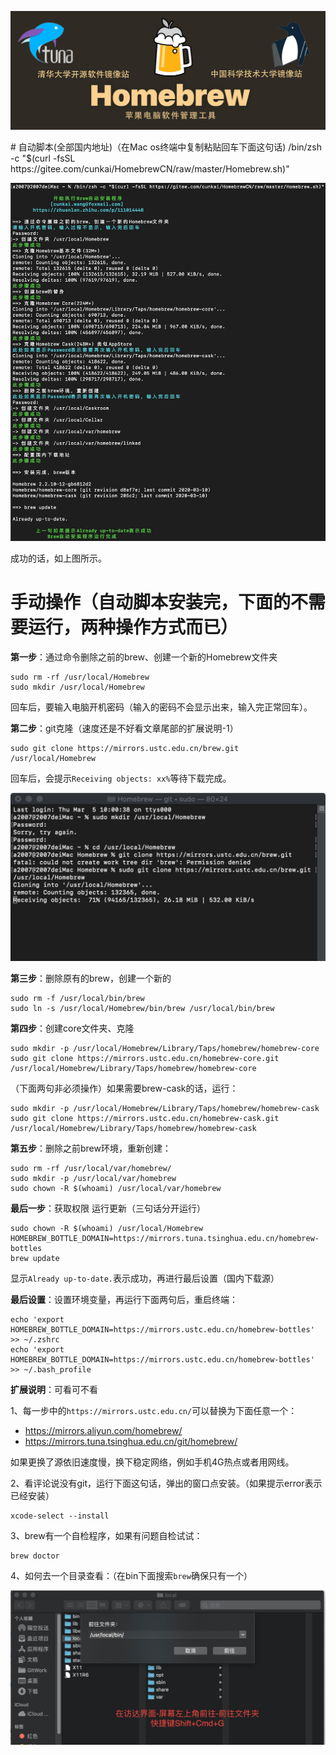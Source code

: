 <div align=center>

![HomeBrew](./imgs/01.jpg "HomeBrew示意图")
<div align=left>
# 自动脚本(全部国内地址)（在Mac os终端中复制粘贴回车下面这句话)
	/bin/zsh -c "$(curl -fsSL https://gitee.com/cunkai/HomebrewCN/raw/master/Homebrew.sh)"
<div align=center>

![HomeBrew](./imgs/02.jpg "HomeBrew示意图")
<div align=left>

成功的话，如上图所示。

# 手动操作（自动脚本安装完，下面的不需要运行，两种操作方式而已）
**第一步**：通过命令删除之前的brew、创建一个新的Homebrew文件夹

	sudo rm -rf /usr/local/Homebrew
	sudo mkdir /usr/local/Homebrew

回车后，要输入电脑开机密码（输入的密码不会显示出来，输入完正常回车）。

**第二步**：git克隆（速度还是不好看文章尾部的扩展说明-1）

	sudo git clone https://mirrors.ustc.edu.cn/brew.git /usr/local/Homebrew
回车后，会提示`Receiving objects: xx%`等待下载完成。
<div align=center>

![HomeBrew](./imgs/03.jpg "HomeBrew示意图")
<div align=left>

**第三步**：删除原有的brew，创建一个新的

	sudo rm -f /usr/local/bin/brew
	sudo ln -s /usr/local/Homebrew/bin/brew /usr/local/bin/brew

**第四步**：创建core文件夹、克隆

	sudo mkdir -p /usr/local/Homebrew/Library/Taps/homebrew/homebrew-core
	sudo git clone https://mirrors.ustc.edu.cn/homebrew-core.git /usr/local/Homebrew/Library/Taps/homebrew/homebrew-core

（下面两句非必须操作）如果需要brew-cask的话，运行：

	sudo mkdir -p /usr/local/Homebrew/Library/Taps/homebrew/homebrew-cask
	sudo git clone https://mirrors.ustc.edu.cn/homebrew-cask.git /usr/local/Homebrew/Library/Taps/homebrew/homebrew-cask

**第五步**：删除之前brew环境，重新创建：

	sudo rm -rf /usr/local/var/homebrew/  
	sudo mkdir -p /usr/local/var/homebrew
	sudo chown -R $(whoami) /usr/local/var/homebrew

**最后一步**：获取权限 运行更新（三句话分开运行）

	sudo chown -R $(whoami) /usr/local/Homebrew
	HOMEBREW_BOTTLE_DOMAIN=https://mirrors.tuna.tsinghua.edu.cn/homebrew-bottles
	brew update

显示`Already up-to-date.`表示成功，再进行最后设置（国内下载源）

**最后设置**：设置环境变量，再运行下面两句后，重启终端：

	echo 'export HOMEBREW_BOTTLE_DOMAIN=https://mirrors.ustc.edu.cn/homebrew-bottles' >> ~/.zshrc 
	echo 'export HOMEBREW_BOTTLE_DOMAIN=https://mirrors.ustc.edu.cn/homebrew-bottles' >> ~/.bash_profile

**扩展说明**：可看可不看

1、每一步中的`https://mirrors.ustc.edu.cn/`可以替换为下面任意一个：

- <https://mirrors.aliyun.com/homebrew/>
- <https://mirrors.tuna.tsinghua.edu.cn/git/homebrew/>

如果更换了源依旧速度慢，换下稳定网络，例如手机4G热点或者用网线。

2、看评论说没有git，运行下面这句话，弹出的窗口点安装。（如果提示error表示已经安装）

	xcode-select --install

3、brew有一个自检程序，如果有问题自检试试：

	brew doctor

4、如何去一个目录查看：（在bin下面搜索`brew`确保只有一个）
<div align=center>

![HomeBrew](./imgs/04.jpg "HomeBrew示意图")
<div align=left>